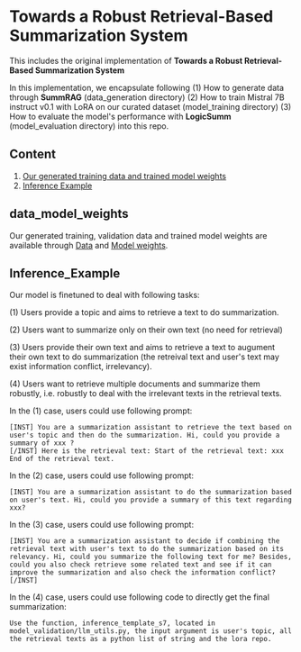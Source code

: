 # Towards a Robust Retrieval-Based Summarization System

This includes the original implementation of **Towards a Robust Retrieval-Based Summarization System** 

In this implementation, we encapsulate following (1) How to generate data through **SummRAG** (data_generation directory) (2) How to train Mistral 7B instruct v0.1 with LoRA on our curated dataset (model_training directory) (3) How to evaluate the model's performance with **LogicSumm** (model_evaluation directory) into this repo. 


## Content 
1. [Our generated training data and trained model weights](#data_model_weights)
2. [Inference Example](#Inference_Example)





## data_model_weights
Our generated training, validation data and trained model weights are available through [Data](https://huggingface.co/datasets/zycjlsj123/ragsummdata) and [Model weights](https://huggingface.co/zycjlsj123/rag_summ). 


## Inference_Example
Our model is finetuned to deal with following tasks: 

(1) Users provide a topic and aims to retrieve a text to do summarization.

(2) Users want to summarize only on their own text (no need for retrieval)

(3) Users provide their own text and aims to retrieve a text to augument their own text to do summarization (the retreival text and user's text may exist information conflict, irrelevancy).

(4) Users want to retrieve multiple documents and summarize them robustly, i.e. robustly to deal with the irrelevant texts in the retrieval texts. 

In the (1) case, users could use following prompt: 

```
[INST] You are a summarization assistant to retrieve the text based on user's topic and then do the summarization. Hi, could you provide a summary of xxx ? 
[/INST] Here is the retrieval text: Start of the retrieval text: xxx End of the retrieval text.
```
In the (2) case, users could use following prompt:
```
[INST] You are a summarization assistant to do the summarization based on user's text. Hi, could you provide a summary of this text regarding xxx? 
```
In the (3) case, users could use following prompt: 
```
[INST] You are a summarization assistant to decide if combining the retrieval text with user's text to do the summarization based on its relevancy. Hi, could you summarize the following text for me? Besides, could you also check retrieve some related text and see if it can improve the summarization and also check the information conflict? [/INST]
```
In the (4) case, users could use following code to directly get the final summarization:
```
Use the function, inference_template_s7, located in model_validation/llm_utils.py, the input argument is user's topic, all the retrieval texts as a python list of string and the lora repo.
```
